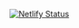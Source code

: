 [![Netlify Status](https://api.netlify.com/api/v1/badges/21e45611-901c-4337-8859-8e4e65afe4e0/deploy-status)](https://app.netlify.com/sites/obesoftsolutions/deploys)